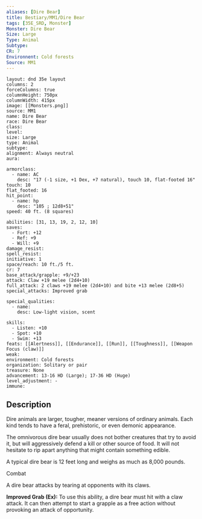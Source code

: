 ```yaml
---
aliases: [Dire Bear]
title: Bestiary/MM1/Dire Bear
tags: [35E_SRD, Monster]
Monster: Dire Bear
Size: Large
Type: Animal
Subtype: 
CR: 7
Environnent: Cold forests
Source: MM1
---
```


```statblock
layout: dnd 35e layout
columns: 2
forceColumns: true
columnHeight: 750px
columnWidth: 415px
image: [[Monsters.png]]
source: MM1
name: Dire Bear
race: Dire Bear
class: 
level: 
size: Large
type: Animal
subtype: 
alignment: Always neutral
aura: 

armorclass:
  - name: AC
    desc: "17 (-1 size, +1 Dex, +7 natural), touch 10, flat-footed 16"
touch: 10
flat_footed: 16
hit_point:
  - name: hp
    desc: "105 ; 12d8+51"
speed: 40 ft. (8 squares)

abilities: [31, 13, 19, 2, 12, 10]
saves:
  - Fort: +12
  - Ref: +9
  - Will: +9
damage_resist: 
spell_resist: 
initiative: 1
space/reach: 10 ft./5 ft.
cr: 7
base_attack/grapple: +9/+23
attack: Claw +19 melee (2d4+10)
full_attack: 2 claws +19 melee (2d4+10) and bite +13 melee (2d8+5)
special_attacks: Improved grab

special_qualities:
  - name: 
    desc: Low-light vision, scent

skills:
  - Listen: +10
  - Spot: +10
  - Swim: +13
feats: [[Alertness]], [[Endurance]], [[Run]], [[Toughness]], [[Weapon Focus (claw)]]
weak: 
environment: Cold forests
organization: Solitary or pair
treasure: None
advancement: 13-16 HD (Large); 17-36 HD (Huge)
level_adjustment: -
immune: 
```

## Description

<p>Dire animals are larger, tougher, meaner versions of ordinary animals. Each kind tends to have a feral, prehistoric, or even demonic appearance.</p>
<p>The omnivorous dire bear usually does not bother creatures that try to avoid it, but will aggressively defend a kill or other source of food. It will not hesitate to rip apart anything that might contain something edible.</p>
<p>A typical dire bear is 12 feet long and weighs as much as 8,000 pounds.</p>
<p>Combat</p>
<p>A dire bear attacks by tearing at opponents with its claws.</p>
<p>
            <b>Improved Grab (Ex):</b> To use this ability, a dire bear must hit with a claw attack. It can then attempt to start a grapple as a free action without provoking an attack of opportunity.</p>